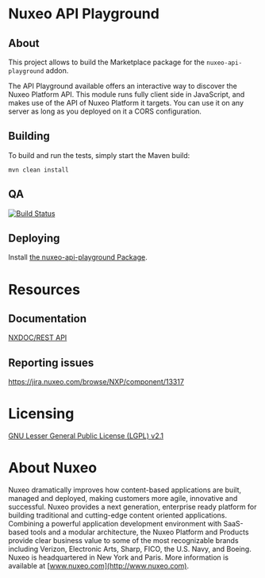 # Nuxeo API Playground

## About

This project allows to build the Marketplace package for the `nuxeo-api-playground` addon.

The API Playground available offers an interactive way to discover the Nuxeo Platform API.
This module runs fully client side in JavaScript, and makes use of the API of Nuxeo Platform it targets.
You can use it on any server as long as you deployed on it a CORS configuration.

## Building

To build and run the tests, simply start the Maven build:

    mvn clean install

## QA

[![Build Status](https://qa.nuxeo.org/jenkins/buildStatus/icon?job=master/addons_FT_nuxeo-api-playground-master)](https://qa.nuxeo.org/jenkins/job/master/job/addons_FT_nuxeo-api-playground-master/)

## Deploying

Install [the nuxeo-api-playground Package](https://connect.nuxeo.com/nuxeo/site/marketplace/package/nuxeo-api-playground).

# Resources

## Documentation

[NXDOC/REST API](http://doc.nuxeo.com/x/9QUuAQ)

## Reporting issues

https://jira.nuxeo.com/browse/NXP/component/13317

# Licensing

[GNU Lesser General Public License (LGPL) v2.1](http://www.gnu.org/licenses/lgpl-2.1.html)

# About Nuxeo

Nuxeo dramatically improves how content-based applications are built, managed and deployed, making customers more agile, innovative and successful. Nuxeo provides a next generation, enterprise ready platform for building traditional and cutting-edge content oriented applications. Combining a powerful application development environment with
SaaS-based tools and a modular architecture, the Nuxeo Platform and Products provide clear business value to some of the most recognizable brands including Verizon, Electronic Arts, Sharp, FICO, the U.S. Navy, and Boeing. Nuxeo is headquartered in New York and Paris.
More information is available at [www.nuxeo.com](http://www.nuxeo.com).
